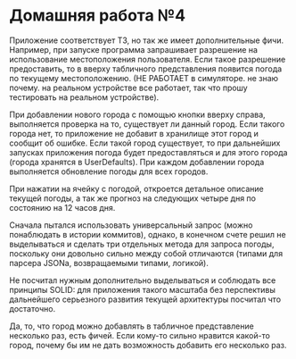 # Домашняя работа №4

Приложение соответствует ТЗ, но так же имеет дополнительные фичи. Например, при запуске программа запрашивает разрешение на использование местоположения пользователя. Если такое разрешение предоставить, то в вверху табличного представления появится погода по текущему местоположению. (НЕ РАБОТАЕТ в симуляторе. не знаю почему. на реальном устройстве все работает, так что прошу тестировать на реальном устройстве). 

При добавлении нового города с помощью кнопки вверху справа, выполняется проверка на то, существует ли данный город. Если такого города нет, то приложение не добавит в хранилище этот город и сообщит об ошибке. Если такой город существует, то при дальнейших запусках приложения погода будет предоставляться и для этого города (города хранятся в UserDefaults). При каждом добавлении города выполняется обновление погоды для всех городов.

При нажатии на ячейку с погодой, откроется детальное описание текущей погоды, а так же прогноз на следующих четыре дня по состоянию на 12 часов дня. 

Сначала пытался использовать универсальный запрос (можно понаблюдать в истории коммитов), однако, в конечном счете решил не выделываться и сделать три отдельных метода для запроса погоды, поскольку они довольно сильно между собой отличаются (типами для парсеpa JSONa, возвращаемыми типами, логикой). 

Не посчитал нужным дополнительно выделываться и соблюдать все принципы SOLID: для приложения такого масштаба без перспективы дальнейшего серьезного развития текущей архитектуры посчитал что достаточно. 

Да, то, что город можно добавлять в табличное представление несколько раз, есть фичей. Если кому-то сильно нравится какой-то город, почему бы им не дать возможность добавить его несколько раз.
